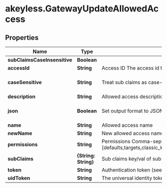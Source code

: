 # akeyless.GatewayUpdateAllowedAccess

## Properties

Name | Type | Description | Notes
------------ | ------------- | ------------- | -------------
**subClaimsCaseInsensitive** | **Boolean** |  | [optional] 
**accessId** | **String** | Access ID The access id to be attached to this allowed access. Auth method with this access id should already exist. | 
**caseSensitive** | **String** | Treat sub claims as case-sensitive [true/false] | [optional] [default to &#39;true&#39;]
**description** | **String** | Allowed access description | [optional] 
**json** | **Boolean** | Set output format to JSON | [optional] [default to false]
**name** | **String** | Allowed access name | 
**newName** | **String** | New allowed access name | [optional] 
**permissions** | **String** | Permissions  Comma-seperated list of permissions for this allowed access. Available permissions: [defaults,targets,classic_keys,automatic_migration,ldap_auth,dynamic_secret,k8s_auth,log_forwarding,zero_knowledge_encryption,rotated_secret,caching,event_forwarding,admin,kmip,general] | [optional] 
**subClaims** | **{String: String}** | Sub claims key/val of sub claims, e.g group&#x3D;admins,developers | [optional] 
**token** | **String** | Authentication token (see &#x60;/auth&#x60; and &#x60;/configure&#x60;) | [optional] 
**uidToken** | **String** | The universal identity token, Required only for universal_identity authentication | [optional] 


